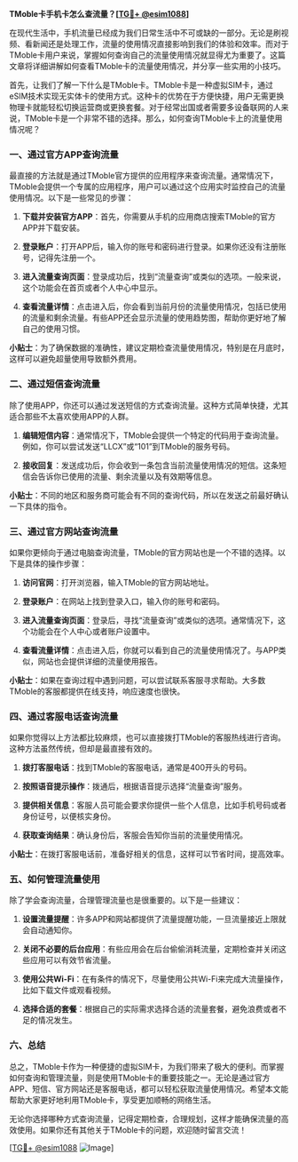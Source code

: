 **TMoble卡手机卡怎么查流量？[[TG💪+ @esim1088](https://t.me/s/esim1088)]**

在现代生活中，手机流量已经成为我们日常生活中不可或缺的一部分。无论是刷视频、看新闻还是处理工作，流量的使用情况直接影响到我们的体验和效率。而对于TMoble卡用户来说，掌握如何查询自己的流量使用情况就显得尤为重要了。这篇文章将详细讲解如何查看TMoble卡的流量使用情况，并分享一些实用的小技巧。

首先，让我们了解一下什么是TMoble卡。TMoble卡是一种虚拟SIM卡，通过eSIM技术实现无实体卡的使用方式。这种卡的优势在于方便快捷，用户无需更换物理卡就能轻松切换运营商或更换套餐。对于经常出国或者需要多设备联网的人来说，TMoble卡是一个非常不错的选择。那么，如何查询TMoble卡上的流量使用情况呢？

### **一、通过官方APP查询流量**

最直接的方法就是通过TMoble官方提供的应用程序来查询流量。通常情况下，TMoble会提供一个专属的应用程序，用户可以通过这个应用实时监控自己的流量使用情况。以下是一些常见的步骤：

1. **下载并安装官方APP**：首先，你需要从手机的应用商店搜索TMoble的官方APP并下载安装。
   
2. **登录账户**：打开APP后，输入你的账号和密码进行登录。如果你还没有注册账号，记得先注册一个。

3. **进入流量查询页面**：登录成功后，找到“流量查询”或类似的选项。一般来说，这个功能会在首页或者个人中心中显示。

4. **查看流量详情**：点击进入后，你会看到当前月份的流量使用情况，包括已使用的流量和剩余流量。有些APP还会显示流量的使用趋势图，帮助你更好地了解自己的使用习惯。

**小贴士**：为了确保数据的准确性，建议定期检查流量使用情况，特别是在月底时，这样可以避免超量使用导致额外费用。

### **二、通过短信查询流量**

除了使用APP，你还可以通过发送短信的方式查询流量。这种方式简单快捷，尤其适合那些不太喜欢使用APP的人群。

1. **编辑短信内容**：通常情况下，TMoble会提供一个特定的代码用于查询流量。例如，你可以尝试发送“LLCX”或“101”到TMoble的服务号码。

2. **接收回复**：发送成功后，你会收到一条包含当前流量使用情况的短信。这条短信会告诉你已使用的流量、剩余流量以及有效期等信息。

**小贴士**：不同的地区和服务商可能会有不同的查询代码，所以在发送之前最好确认一下具体的指令。

### **三、通过官方网站查询流量**

如果你更倾向于通过电脑查询流量，TMoble的官方网站也是一个不错的选择。以下是具体的操作步骤：

1. **访问官网**：打开浏览器，输入TMoble的官方网站地址。

2. **登录账户**：在网站上找到登录入口，输入你的账号和密码。

3. **进入流量查询页面**：登录后，寻找“流量查询”或类似的选项。通常情况下，这个功能会在个人中心或者账户设置中。

4. **查看流量详情**：点击进入后，你就可以看到自己的流量使用情况了。与APP类似，网站也会提供详细的流量使用报告。

**小贴士**：如果在查询过程中遇到问题，可以尝试联系客服寻求帮助。大多数TMoble的客服都提供在线支持，响应速度也很快。

### **四、通过客服电话查询流量**

如果你觉得以上方法都比较麻烦，也可以直接拨打TMoble的客服热线进行咨询。这种方法虽然传统，但却是最直接有效的。

1. **拨打客服电话**：找到TMoble的客服电话，通常是400开头的号码。

2. **按照语音提示操作**：拨通后，根据语音提示选择“流量查询”服务。

3. **提供相关信息**：客服人员可能会要求你提供一些个人信息，比如手机号码或者身份证号，以便核实身份。

4. **获取查询结果**：确认身份后，客服会告知你当前的流量使用情况。

**小贴士**：在拨打客服电话前，准备好相关的信息，这样可以节省时间，提高效率。

### **五、如何管理流量使用**

除了学会查询流量，合理管理流量也是很重要的。以下是一些建议：

1. **设置流量提醒**：许多APP和网站都提供了流量提醒功能，一旦流量接近上限就会自动通知你。

2. **关闭不必要的后台应用**：有些应用会在后台偷偷消耗流量，定期检查并关闭这些应用可以有效节省流量。

3. **使用公共Wi-Fi**：在有条件的情况下，尽量使用公共Wi-Fi来完成大流量操作，比如下载文件或观看视频。

4. **选择合适的套餐**：根据自己的实际需求选择合适的流量套餐，避免浪费或者不足的情况发生。

### **六、总结**

总之，TMoble卡作为一种便捷的虚拟SIM卡，为我们带来了极大的便利。而掌握如何查询和管理流量，则是使用TMoble卡的重要技能之一。无论是通过官方APP、短信、官方网站还是客服电话，都可以轻松获取流量使用情况。希望本文能帮助大家更好地利用TMoble卡，享受更加顺畅的网络生活。

无论你选择哪种方式查询流量，记得定期检查，合理规划，这样才能确保流量的高效使用。如果你还有其他关于TMoble卡的问题，欢迎随时留言交流！

[[TG💪+ @esim1088](https://t.me/s/esim1088) ![Image](https://i.postimg.cc/4NQfJmqS/Snipaste-2025-05-13-00-14-12.png)]